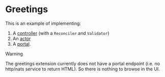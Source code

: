 # Greetings

This is an example of implementing:

1. A [controller](./controller.go) (with a `Reconciler` and `Validator`)
2. An [actor](./actor.go)
3. A [portal](./portal.go).

> [!WARNING]
> The greetings extension currently does not have a portal endpoint (i.e. no http/nats service to return HTML). So there is nothing to browse in the UI.
